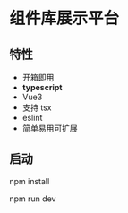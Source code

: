# 组件库展示平台

## 特性
* 开箱即用
* **typescript**
* Vue3
* 支持 tsx
* eslint
* 简单易用可扩展



## 启动

npm install


npm run dev
